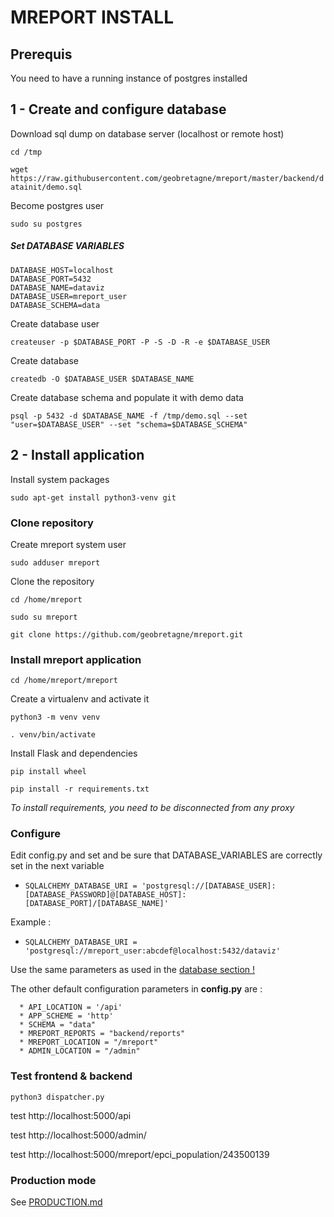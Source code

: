 # MREPORT INSTALL

## Prerequis

You need to have a running instance of postgres installed

  
## 1 - Create and configure database

Download sql dump on database server (localhost or remote host)

``cd /tmp``

``wget https://raw.githubusercontent.com/geobretagne/mreport/master/backend/datainit/demo.sql``

Become postgres user

 ``sudo su postgres``
 
##### Set DATABASE VARIABLES

 ```
 DATABASE_HOST=localhost 
 DATABASE_PORT=5432 
 DATABASE_NAME=dataviz 
 DATABASE_USER=mreport_user 
 DATABASE_SCHEMA=data
 ```

Create database user

 ``createuser -p $DATABASE_PORT -P -S -D -R -e $DATABASE_USER``

Create database

 ``createdb -O $DATABASE_USER $DATABASE_NAME``
 
Create database schema and populate it with demo data

 ``psql -p 5432 -d $DATABASE_NAME -f /tmp/demo.sql --set "user=$DATABASE_USER" --set "schema=$DATABASE_SCHEMA"``



## 2 - Install application

Install system packages

``sudo apt-get install python3-venv git``

### Clone repository

Create mreport system user

 ``sudo adduser mreport``

Clone the repository

 ``cd /home/mreport``

 ``sudo su mreport``

 ``git clone https://github.com/geobretagne/mreport.git``


### Install mreport application

``cd /home/mreport/mreport``

Create a virtualenv and activate it

  ``python3 -m venv venv``

  ``. venv/bin/activate``

Install Flask and dependencies

``pip install wheel``

``pip install -r requirements.txt``

*To install requirements, you need to be disconnected from any proxy*


### Configure

Edit config.py and set and be sure that DATABASE_VARIABLES are correctly set in the next variable

* ```SQLALCHEMY_DATABASE_URI = 'postgresql://[DATABASE_USER]:[DATABASE_PASSWORD]@[DATABASE_HOST]:[DATABASE_PORT]/[DATABASE_NAME]'```
  
Example :

* ```SQLALCHEMY_DATABASE_URI = 'postgresql://mreport_user:abcdef@localhost:5432/dataviz'```

Use the same parameters as used in the [database section !](#set-database-variables)

  The other default configuration parameters in **config.py** are :
  
```
  * API_LOCATION = '/api'
  * APP_SCHEME = 'http'
  * SCHEMA = "data"
  * MREPORT_REPORTS = "backend/reports"
  * MREPORT_LOCATION = "/mreport"
  * ADMIN_LOCATION = "/admin"
```


### Test frontend & backend

  ``python3 dispatcher.py``

  test http://localhost:5000/api

  test http://localhost:5000/admin/

  test http://localhost:5000/mreport/epci_population/243500139
  
### Production mode

See [PRODUCTION.md](docs/PRODUCTION.md)
